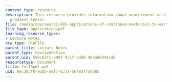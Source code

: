 ```yaml
---
content_type: resource
description: This resource provides information about measurement of displacement
  gradient tensor.
file: /media/courses/12-005-applications-of-continuum-mechanics-to-earth-atmospheric-and-planetary-sciences-spring-2006/8ec303f891dba8f7d37a5648af7add85_lec13pdf.pdf
file_type: application/pdf
learning_resource_types:
- Lecture Notes
ocw_type: OCWFile
parent_title: Lecture Notes
parent_type: CourseSection
parent_uid: 556c63fc-b90f-9c17-add0-463a86844cdb
resourcetype: Document
title: lec13pdf.pdf
uid: 8ec303f8-91db-a8f7-d37a-5648af7add85
---
```

